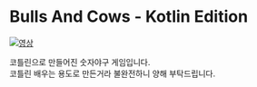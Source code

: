 ﻿Bulls And Cows - Kotlin Edition
=============
[![영상](http://img.youtube.com/vi/ZojmrMg60UU/0.jpg)](https://www.youtube.com/watch?v=ZojmrMg60UU)   
   
코틀린으로 만들어진 숫자야구 게임입니다.   
코틀린 배우는 용도로 만든거라 불완전하니 양해 부탁드립니다.